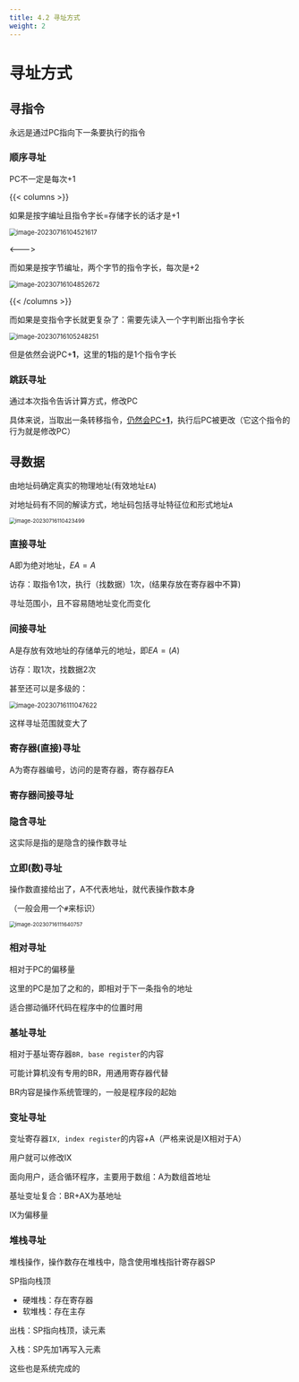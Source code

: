 ```yaml
---
title: 4.2 寻址方式
weight: 2
---
```


# 寻址方式

## 寻指令

永远是通过PC指向下一条要执行的指令

### 顺序寻址

PC不一定是每次+1

{{< columns >}}

如果是按字编址且指令字长=存储字长的话才是+1

<img src="https://cdn.jsdelivr.net/gh/zvictorliu/typoraPics@main/img/image-20230716104521617.png" alt="image-20230716104521617" style="zoom:80%;" />

<---> 

而如果是按字节编址，两个字节的指令字长，每次是+2

<img src="https://cdn.jsdelivr.net/gh/zvictorliu/typoraPics@main/img/image-20230716104852672.png" alt="image-20230716104852672" style="zoom:80%;" />

{{< /columns >}}

而如果是变指令字长就更复杂了：需要先读入一个字判断出指令字长

<img src="https://cdn.jsdelivr.net/gh/zvictorliu/typoraPics@main/img/image-20230716105248251.png" alt="image-20230716105248251" style="zoom:80%;" />

但是依然会说PC+**1**，这里的**1**指的是1个指令字长

### 跳跃寻址

通过本次指令告诉计算方式，修改PC

具体来说，当取出一条转移指令，<u>仍然会PC+**1**</u>，执行后PC被更改（它这个指令的行为就是修改PC）

## 寻数据

由地址码确定真实的物理地址(有效地址`EA`)

对地址码有不同的解读方式，地址码包括寻址特征位和形式地址`A`

<img src="https://cdn.jsdelivr.net/gh/zvictorliu/typoraPics@main/img/image-20230716110423499.png" alt="image-20230716110423499" style="zoom:67%;" />

### 直接寻址

A即为绝对地址，$EA=A$

访存：取指令1次，执行（找数据）1次，(结果存放在寄存器中不算)

寻址范围小，且不容易随地址变化而变化

### 间接寻址

A是存放有效地址的存储单元的地址，即$EA=(A)$

访存：取1次，找数据2次

甚至还可以是多级的：

<img src="https://cdn.jsdelivr.net/gh/zvictorliu/typoraPics@main/img/image-20230716111047622.png" alt="image-20230716111047622" style="zoom: 80%;" />

这样寻址范围就变大了

### 寄存器(直接)寻址

A为寄存器编号，访问的是寄存器，寄存器存EA

### 寄存器间接寻址

### 隐含寻址

这实际是指的是隐含的操作数寻址

### 立即(数)寻址

操作数直接给出了，A不代表地址，就代表操作数本身

（一般会用一个`#`来标识）

<img src="https://cdn.jsdelivr.net/gh/zvictorliu/typoraPics@main/img/image-20230716111640757.png" alt="image-20230716111640757" style="zoom:67%;" />

### 相对寻址

相对于PC的偏移量

这里的PC是加了之和的，即相对于下一条指令的地址

适合挪动循环代码在程序中的位置时用

### 基址寻址

相对于基址寄存器`BR, base register`的内容

可能计算机没有专用的BR，用通用寄存器代替

BR内容是操作系统管理的，一般是程序段的起始

### 变址寻址

变址寄存器`IX, index register`的内容+A（严格来说是IX相对于A）

用户就可以修改IX

面向用户，适合循环程序，主要用于数组：A为数组首地址

基址变址复合：BR+AX为基地址

IX为偏移量

### 堆栈寻址

堆栈操作，操作数存在堆栈中，隐含使用堆栈指针寄存器SP

SP指向栈顶

- 硬堆栈：存在寄存器
- 软堆栈：存在主存

出栈：SP指向栈顶，读元素

入栈：SP先加1再写入元素

这些也是系统完成的
